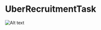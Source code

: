 # UberRecruitmentTask
![Alt text](https://github.com/rybydrapiezne/UberRecruitmentTask/blob/160cb9b3438085c4c19b60e395227754bc9f8e06/2025-07-31%2023-03-29.gif)
